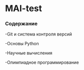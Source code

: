 # MAI-test

### Содержание

-Git и система контроля версий

-Основы Python

-Научные вычисления

-Олимпиадное программирование
